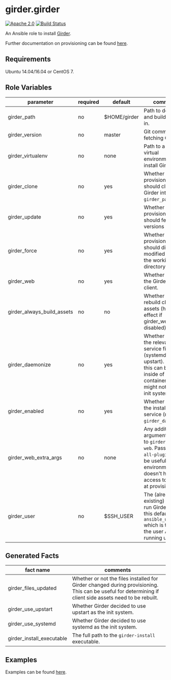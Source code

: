 girder.girder
=============
[![Apache 2.0](https://img.shields.io/badge/license-Apache%202-blue.svg)](https://raw.githubusercontent.com/girder/ansible-role-girder/master/LICENSE)
[![Build Status](https://travis-ci.org/girder/ansible-role-girder.svg?branch=master)](https://travis-ci.org/girder/ansible-role-girder)

An Ansible role to install [Girder](https://github.com/girder/girder).

Further documentation on provisioning can be found [here](https://girder.readthedocs.io/en/latest/provisioning.html).

Requirements
------------

Ubuntu 14.04/16.04 or CentOS 7.

Role Variables
--------------

| parameter                  | required | default      | comments                                                                                                                                                            |
| -------------------------- | -------- | ------------ | ------------------------------------------------------------------------------------------------------------------------------------------------------------------- |
| girder_path                | no       | $HOME/girder | Path to download and build Girder in.                                                                                                                               |
| girder_version             | no       | master       | Git commit-ish for fetching Girder.                                                                                                                                 |
| girder_virtualenv          | no       | none         | Path to a Python virtual environment to install Girder in.                                                                                                          |
| girder_clone               | no       | yes          | Whether provisioning should clone Girder into `girder_path`.                                                                                                        |
| girder_update              | no       | yes          | Whether provisioning should fetch new versions via git.                                                                                                             |
| girder_force               | no       | yes          | Whether provisioning should discard modified files in the working directory.                                                                                        |
| girder_web                 | no       | yes          | Whether to build the Girder web client.                                                                                                                             |
| girder_always_build_assets | no       | no           | Whether to always rebuild client side assets (has no effect if girder_web is disabled).                                                                             |
| girder_daemonize           | no       | yes          | Whether to install the relevant service files (systemd or upstart). Disabling this can be useful inside of containers which might not have an init system.          |
| girder_enabled             | no       | yes          | Whether to enable the installed service (requires `girder_daemonize`).                                                                                              |
| girder_web_extra_args      | no       | none         | Any additional arguments to pass to `girder-install web`. Passing `--all-plugins` can be useful if your environment doesn't have access to Mongo at provision time. |
| girder_user                | no       | $SSH_USER    | The (already existing) user to run Girder under, this defaults to `ansible_user_id` which is typically the user Ansible is running under.                           |

Generated Facts
---------------

| fact name                 | comments                                                                                                                                                |
| ------------------------- | ------------------------------------------------------------------------------------------------------------------------------------------------------- |
| girder_files_updated      | Whether or not the files installed for Girder changed during provisioning. This can be useful for determining if client side assets need to be rebuilt. |
| girder_use_upstart        | Whether Girder decided to use upstart as the init system.                                                                                               |
| girder_use_systemd        | Whether Girder decided to use systemd as the init system.                                                                                               |
| girder_install_executable | The full path to the `girder-install` executable.                                                                                                       |

Examples
--------
Examples can be found [here](https://github.com/girder/girder/tree/master/devops/ansible/examples).
